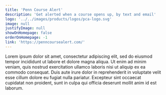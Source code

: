 ```yaml
---
title: 'Penn Course Alert'
description: 'Get alerted when a course opens up, by text and email'
logo: '../../images/products/logos/pca-logo.svg'
image: null
justifyImage: null
showOnHomepage: false
orderOnHomepage: -1
link: 'https://penncoursealert.com/'
---
```


Lorem ipsum dolor sit amet, consectetur adipiscing elit, sed do eiusmod tempor incididunt ut labore et dolore magna aliqua. Ut enim ad minim veniam, quis nostrud exercitation ullamco laboris nisi ut aliquip ex ea commodo consequat. Duis aute irure dolor in reprehenderit in voluptate velit esse cillum dolore eu fugiat nulla pariatur. Excepteur sint occaecat cupidatat non proident, sunt in culpa qui officia deserunt mollit anim id est laborum.
